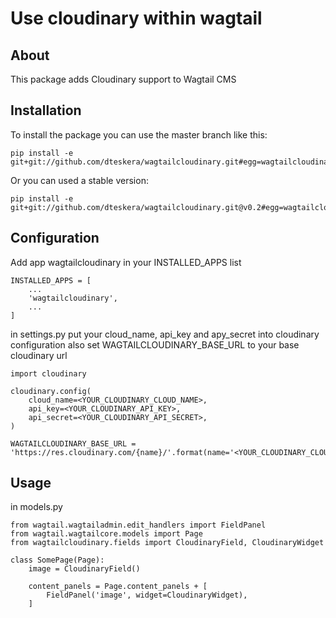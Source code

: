 # Use cloudinary within wagtail

## About
This package adds Cloudinary support to Wagtail CMS

## Installation
To install the package you can use the master branch like this:
```
pip install -e git+git://github.com/dteskera/wagtailcloudinary.git#egg=wagtailcloudinary
```
Or you can used a stable version:
```
pip install -e git+git://github.com/dteskera/wagtailcloudinary.git@v0.2#egg=wagtailcloudinary
```

## Configuration
Add app wagtailcloudinary in your INSTALLED_APPS list

```
INSTALLED_APPS = [
    ...
    'wagtailcloudinary',
    ...
]
```

in settings.py put your cloud_name, api_key and apy_secret into cloudinary configuration
also set WAGTAILCLOUDINARY_BASE_URL to your base cloudinary url

```
import cloudinary

cloudinary.config(
    cloud_name=<YOUR_CLOUDINARY_CLOUD_NAME>,
    api_key=<YOUR_CLOUDINARY_API_KEY>,
    api_secret=<YOUR_CLOUDINARY_API_SECRET>,
)

WAGTAILCLOUDINARY_BASE_URL = 'https://res.cloudinary.com/{name}/'.format(name='<YOUR_CLOUDINARY_CLOUD_NAME>')
```

## Usage

in models.py

```
from wagtail.wagtailadmin.edit_handlers import FieldPanel
from wagtail.wagtailcore.models import Page
from wagtailcloudinary.fields import CloudinaryField, CloudinaryWidget

class SomePage(Page):
    image = CloudinaryField()

    content_panels = Page.content_panels + [
        FieldPanel('image', widget=CloudinaryWidget),
    ]
```
